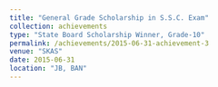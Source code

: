 ```yaml
---
title: "General Grade Scholarship in S.S.C. Exam"
collection: achievements
type: "State Board Scholarship Winner, Grade-10"
permalink: /achievements/2015-06-31-achievement-3
venue: "SKAS"
date: 2015-06-31
location: "JB, BAN"
---
```

